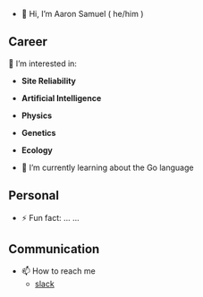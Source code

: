 - 👋 Hi, I’m Aaron Samuel ( he/him )
 
## Career

👀 I’m interested in:

- **Site Reliability**
- **Artificial Intelligence**
- **Physics**
- **Genetics**
- **Ecology**

- 🌱 I’m currently learning about the Go language
  
## Personal

- ⚡ Fun fact: ...
...

## Communication

- 📫 How to reach me   
  - [slack](https://mlb.enterprise.slack.com/archives/D07SRJXJ8C9)

<!---
aaronpsamuel-mlb/aaronpsamuel-mlb is a ✨ special ✨ repository because its `README.md` (this file) appears on your GitHub profile.
You can click the Preview link to take a look at your changes.
--->
